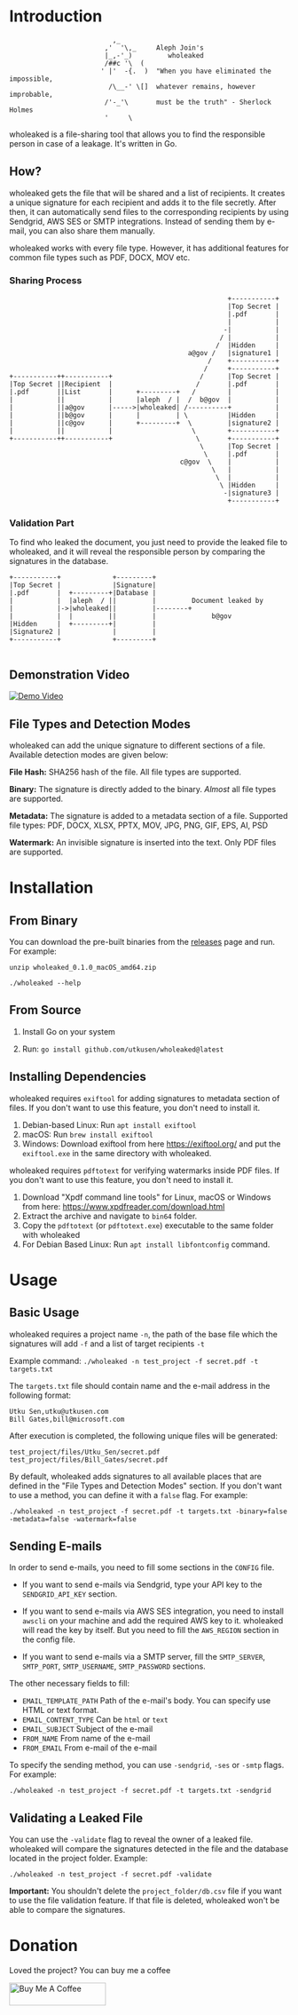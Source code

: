 # Introduction

```
                          ,_         
                        ,'  '\,_     Aleph Join's
                        |_,-'_)         wholeaked
                        /##c '\  (   
                       ' |'  -{.  )  "When you have eliminated the impossible,
                         /\__-' \[]  whatever remains, however improbable,
                        /'-_'\       must be the truth" - Sherlock Holmes
                        '     \    
 ```

wholeaked is a file-sharing tool that allows you to find the responsible person in case of a leakage. It's written in Go.

## How?

wholeaked gets the file that will be shared and a list of recipients. It creates a unique signature for each recipient and adds it to the file secretly. After then, it can automatically send files to the corresponding recipients by using Sendgrid, AWS SES or SMTP integrations. Instead of sending them by e-mail, you can also share them manually.

wholeaked works with every file type. However, it has additional features for common file types such as PDF, DOCX, MOV etc.

### Sharing Process

```                     
                                                       +-----------+
                                                       |Top Secret |
                                                       |.pdf       |       
                                                       |           |       
                                                      -|           |       
                                                     / |           |       
                                                    /  |Hidden     |       
                                             a@gov /   |signature1 |       
                                                  /    +-----------+       
                                                 /     +-----------+       
+-----------++-----------+                      /      |Top Secret |       
|Top Secret ||Recipient  |                     /       |.pdf       |       
|.pdf       ||List       |      +---------+   /        |           |       
|           ||           |      |aleph  / |  /  b@gov  |           |       
|           ||a@gov      |----->|wholeaked| /----------+           |       
|           ||b@gov      |      |         | \          |Hidden     |       
|           ||c@gov      |      +---------+  \         |signature2 |       
|           ||           |                    \        +-----------+       
+-----------++-----------+                     \       +-----------+       
                                                \      |Top Secret |       
                                                 \     |.pdf       |       
                                           c@gov  \    |           |       
                                                   \   |           |       
                                                    \  |           |       
                                                     \ |Hidden     |       
                                                      -|signature3 |       
                                                       +-----------+    
```

### Validation Part

To find who leaked the document, you just need to provide the leaked file to wholeaked, and it will reveal the responsible person by comparing the signatures in the database.

```
+-----------+             +---------+                           
|Top Secret |             |Signature|                           
|.pdf       |  +---------+|Database |                           
|           |  |aleph  / ||         |         Document leaked by
|           |->|wholeaked||         |--------+                  
|           |  |         ||         |              b@gov        
|Hidden     |  +---------+|         |                           
|Signature2 |             |         |                           
+-----------+             +---------+                           
                                                               
```

## Demonstration Video

[![Demo Video](https://img.youtube.com/vi/EEDtXp9ngHw/0.jpg)](https://www.youtube.com/watch?v=EEDtXp9ngHw)

## File Types and Detection Modes

wholeaked can add the unique signature to different sections of a file. Available detection modes are given below:

**File Hash:** SHA256 hash of the file. All file types are supported. 

**Binary:** The signature is directly added to the binary. *Almost* all file types are supported.

**Metadata:** The signature is added to a metadata section of a file. Supported file types: PDF, DOCX, XLSX, PPTX, MOV, JPG, PNG, GIF, EPS, AI, PSD

**Watermark:** An invisible signature is inserted into the text. Only PDF files are supported.

# Installation

## From Binary

You can download the pre-built binaries from the [releases](https://github.com/utkusen/wholeaked/releases/latest) page and run. For example:

`unzip wholeaked_0.1.0_macOS_amd64.zip`

`./wholeaked --help`

## From Source

1) Install Go on your system

2) Run: `go install github.com/utkusen/wholeaked@latest`

## Installing Dependencies

wholeaked requires `exiftool` for adding signatures to metadata section of files. If you don't want to use this feature, you don't need to install it.

1) Debian-based Linux: Run `apt install exiftool`
2) macOS: Run `brew install exiftool`
3) Windows: Download exiftool from here https://exiftool.org/ and put the `exiftool.exe` in the same directory with wholeaked.

wholeaked requires `pdftotext` for verifying watermarks inside PDF files. If you don't want to use this feature, you don't need to install it.

1) Download "Xpdf command line tools" for Linux, macOS or Windows from here: https://www.xpdfreader.com/download.html
2) Extract the archive and navigate to `bin64` folder.
3) Copy the `pdftotext` (or `pdftotext.exe`) executable to the same folder with wholeaked
4) For Debian Based Linux: Run `apt install libfontconfig` command.

# Usage

## Basic Usage

wholeaked requires a project name `-n`, the path of the base file which the signatures will add `-f` and a list of target recipients `-t`

Example command: `./wholeaked -n test_project -f secret.pdf -t targets.txt`

The `targets.txt` file should contain name and the e-mail address in the following format:

```
Utku Sen,utku@utkusen.com
Bill Gates,bill@microsoft.com
```

After execution is completed, the following unique files will be generated:

```
test_project/files/Utku_Sen/secret.pdf
test_project/files/Bill_Gates/secret.pdf
```

By default, wholeaked adds signatures to all available places that are defined in the "File Types and Detection Modes" section. If you don't want to use a method, you can define it with a `false` flag. For example:

`./wholeaked -n test_project -f secret.pdf -t targets.txt -binary=false -metadata=false -watermark=false`

## Sending E-mails

In order to send e-mails, you need to fill some sections in the `CONFIG` file.

- If you want to send e-mails via Sendgrid, type your API key to the `SENDGRID_API_KEY` section. 

- If you want to send e-mails via AWS SES integration, you need to install `awscli` on your machine and add the required AWS key to it. wholeaked will read the key by itself. But you need to fill the `AWS_REGION` section in the config file. 

- If you want to send e-mails via a SMTP server, fill the `SMTP_SERVER`, `SMTP_PORT`, `SMTP_USERNAME`, `SMTP_PASSWORD` sections.

The other necessary fields to fill:

- `EMAIL_TEMPLATE_PATH` Path of the e-mail's body. You can specify use HTML or text format.
- `EMAIL_CONTENT_TYPE` Can be `html` or `text`
- `EMAIL_SUBJECT` Subject of the e-mail
- `FROM_NAME` From name of the e-mail
- `FROM_EMAIL` From e-mail of the e-mail

To specify the sending method, you can use `-sendgrid`, `-ses` or `-smtp` flags. For example:

`./wholeaked -n test_project -f secret.pdf -t targets.txt -sendgrid`

## Validating a Leaked File

You can use the `-validate` flag to reveal the owner of a leaked file. wholeaked will compare the signatures detected in the file and the database located in the project folder. Example:

`./wholeaked -n test_project -f secret.pdf -validate`

**Important:** You shouldn't delete the `project_folder/db.csv` file if you want to use the file validation feature. If that file is deleted, wholeaked won't be able to compare the signatures.

# Donation

Loved the project? You can buy me a coffee

<a href="https://www.buymeacoffee.com/utkusen" target="_blank"><img src="https://cdn.buymeacoffee.com/buttons/default-orange.png" alt="Buy Me A Coffee" height="41" width="174"></a>
